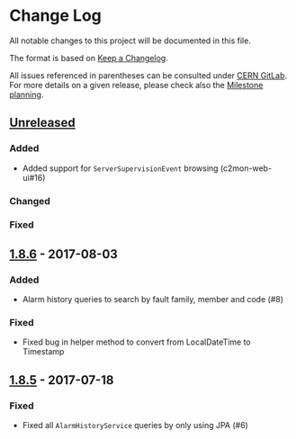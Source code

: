 # Change Log
All notable changes to this project will be documented in this file.

The format is based on [Keep a Changelog](http://keepachangelog.com/).

All issues referenced in parentheses can be consulted under [CERN GitLab](https://gitlab.cern.ch/c2mon/c2mon/issues).
For more details on a given release, please check also the [Milestone planning](https://gitlab.cern.ch/c2mon/c2mon/milestones?state=all).

## [Unreleased]
### Added
- Added support for `ServerSupervisionEvent` browsing (c2mon-web-ui#16)

### Changed

### Fixed


## [1.8.6] - 2017-08-03
### Added
- Alarm history queries to search by fault family, member and code (#8)

### Fixed
- Fixed bug in helper method to convert from LocalDateTime to Timestamp

## [1.8.5] - 2017-07-18
### Fixed
- Fixed all `AlarmHistoryService` queries by only using JPA (#6)


[Unreleased]: %4
[1.8.6]: %3
[1.8.5]: %2

